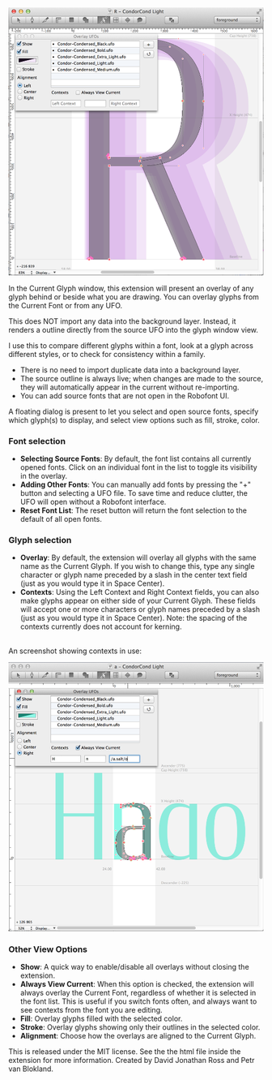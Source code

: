 <img src="https://github.com/FontBureau/fbOpenTools/raw/master/OverlayUFOs/source/resources/OverlayUFOs_preview.png" />
 
<p>In the Current Glyph window, this extension will present an overlay of any glyph behind or beside what you are drawing. You can overlay glyphs from the Current Font or from any UFO.</p>

<p>This does NOT import any data into the background layer. Instead, it renders a outline directly from the source UFO into the glyph window view.</p>

<p>I use this to compare different glyphs within a font, look at a glyph across different styles, or to check for consistency within a family.</p>

<ul>

<li>There is no need to import duplicate data into a background layer.</li>

<li>The source outline is always live; when changes are made to the source, they will automatically appear in the current without re-importing.</li>

<li>You can add source fonts that are not open in the Robofont UI.</li>


</ul>
    
<p>A floating dialog is present to let you select and open source fonts, specify which glyph(s) to display, and select view options such as fill, stroke, color.</p>

<h3>Font selection</h3>

<ul>

<li><strong>Selecting Source Fonts</strong>: By default, the font list contains all currently opened fonts. Click on an individual font in the list to toggle its visibility in the overlay.</li>

<li><strong>Adding Other Fonts</strong>: You can manually add fonts by pressing the "+" button and selecting a UFO file. To save time and reduce clutter, the UFO will open without a Robofont interface.</li>

<li><strong>Reset Font List</strong>: The reset button will return the font selection to the default of all open fonts.</li>


</ul>

<h3>Glyph selection</h3>

<ul>

<li><strong>Overlay</strong>: By default, the extension will overlay all glyphs with the same name as the Current Glyph. If you wish to change this, type any single character or glyph name preceded by a slash in the center text field (just as you would type it in Space Center).</li>

<li><strong>Contexts</strong>: Using the Left Context and Right Context fields, you can also make glyphs appear on either side of your Current Glyph. These fields will accept one or more characters or glyph names preceded by a slash (just as you would type it in Space Center). Note: the spacing of the contexts currently does not account for kerning.<br /><br /></li>

</ul>

<p>An screenshot showing contexts in use:</p>

<img src="https://github.com/FontBureau/fbOpenTools/raw/master/OverlayUFOs/source/resources/OverlayUFOs_preview.02.png" />



<h3>Other View Options</h3>

<ul>

<li><strong>Show</strong>: A quick way to enable/disable all overlays without closing the extension.</li>

<li><strong>Always View Current</strong>: When this option is checked, the extension will always overlay the Current Font, regardless of whether it is selected in the font list. This is useful if you switch fonts often, and always want to see contexts from the font you are editing.</li>

<li><strong>Fill</strong>: Overlay glyphs filled with the selected color.</li>

<li><strong>Stroke</strong>: Overlay glyphs showing only their outlines in the selected color.</li>

<li><strong>Alignment</strong>: Choose how the overlays are aligned to the Current Glyph.</li>

</ul>



<p>This is released under the MIT license. See the the html file inside the extension for more information. Created by David Jonathan Ross and Petr van Blokland.</p>
